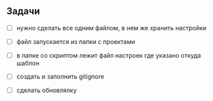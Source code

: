 ## Задачи
- [ ] нужно сделать все одним файлом, в нем же хранить настройки
- [ ] файл запускается из папки с проектами
- [ ] в папке со скриптом лежит файл настроек где указано откуда шаблон
- [ ] создать и заполнить gitignore
- [ ] сделать обновлялку

